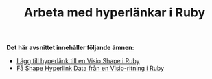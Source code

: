 ﻿---
title: Arbeta med hyperlänkar i Ruby
type: docs
weight: 110
url: /sv/java/working-with-hyperlinks-in-ruby/
---
**Det här avsnittet innehåller följande ämnen:**

- [Lägg till hyperlänk till en Visio Shape i Ruby](/diagram/sv/java/add-hyperlink-to-a-visio-shape-in-ruby/)
- [Få Shape Hyperlink Data från en Visio-ritning i Ruby](/diagram/sv/java/get-shape-hyperlink-data-from-a-visio-drawing-in-ruby/)
